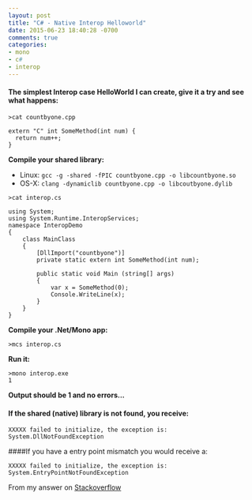 ```yaml
---
layout: post
title: "C# - Native Interop Helloworld"
date: 2015-06-23 18:40:28 -0700
comments: true
categories: 
- mono
- c#
- interop
---
```



#### The simplest Interop case HelloWorld I can create, give it a try and see what happens:

`>cat countbyone.cpp`

	extern "C" int SomeMethod(int num) {
	  return num++;
	}

**Compile your shared library:**

* Linux:
`gcc -g -shared -fPIC countbyone.cpp -o libcountbyone.so`
* OS-X:
`clang -dynamiclib countbyone.cpp -o libcoutbyone.dylib`

`>cat interop.cs`

	using System;
	using System.Runtime.InteropServices;
	namespace InteropDemo
	{
	    class MainClass
	    {
	        [DllImport("countbyone")]
	        private static extern int SomeMethod(int num);

	        public static void Main (string[] args)
	        {
	            var x = SomeMethod(0);
	            Console.WriteLine(x);
	        }
	    }
	}

**Compile your .Net/Mono app:**

`>mcs interop.cs`

**Run it:**

	>mono interop.exe
	1

**Output should be 1 and no errors...**

#### If the shared (native) library is not found, you receive:

`XXXXX failed to initialize, the exception is: System.DllNotFoundException
`

####If you have a entry point mismatch you would receive a:

`XXXXX failed to initialize, the exception is: System.EntryPointNotFoundException
`

From my answer on [Stackoverflow](http://stackoverflow.com/questions/31013147/check-if-p-invoke-was-successful/31015964#31015964)
